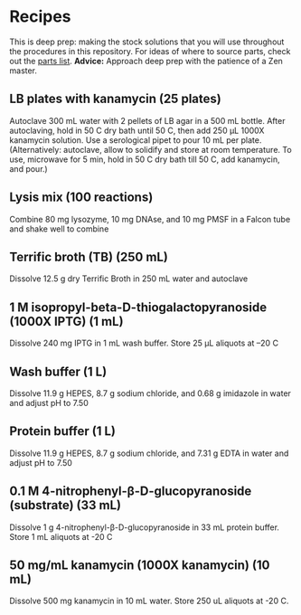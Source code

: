 # Recipes 

This is deep prep: making the stock solutions that you will use throughout the procedures in this repository. For ideas of where to source parts, check out the [parts list](https://docs.google.com/spreadsheets/d/106pUlbfcXcYa9Vg8fXZFAt3Imil9BYLZ1ztZ-R9lcZw/edit?usp=sharing). **Advice:** Approach deep prep with the patience of a Zen master. 

## LB plates with kanamycin (25 plates)

Autoclave 300 mL water with 2 pellets of LB agar in a 500 mL bottle. After autoclaving, hold in 50 C dry bath until 50 C, then add 250 μL 1000X kanamycin solution. Use a serological pipet to pour 10 mL per plate. (Alternatively: autoclave, allow to solidify and store at room temperature. To use, microwave for 5 min, hold in 50 C dry bath till 50 C, add kanamycin, and pour.)

## Lysis mix (100 reactions)

Combine 80 mg lysozyme, 10 mg DNAse, and 10 mg PMSF in a Falcon tube and shake well to combine

## Terrific broth (TB) (250 mL)

Dissolve 12.5 g dry Terrific Broth in 250 mL water and autoclave

## 1 M isopropyl-beta-D-thiogalactopyranoside (1000X IPTG) (1 mL) 

Dissolve 240 mg IPTG in 1 mL wash buffer. Store 25 μL aliquots at –20 C

## Wash buffer (1 L)

Dissolve 11.9 g HEPES, 8.7 g sodium chloride, and 0.68 g imidazole in water and adjust pH to 7.50

## Protein buffer (1 L)

Dissolve 11.9 g HEPES, 8.7 g sodium chloride, and 7.31 g EDTA in water and adjust pH to 7.50

## 0.1 M 4-nitrophenyl-β-D-glucopyranoside (substrate) (33 mL)

Dissolve 1 g 4-nitrophenyl-β-D-glucopyranoside in 33 mL protein buffer. Store 1 mL aliquots at -20 C

## 50 mg/mL kanamycin (1000X kanamycin) (10 mL)

Dissolve 500 mg kanamycin in 10 mL water. Store 250 uL aliquots at -20 C. 
